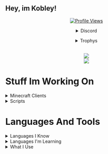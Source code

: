 ## Hey, im Kobley!

<a href="https://github.com/Kobley">
  <p align="center">
    <img src="https://komarev.com/ghpvc/?username=Kobley" alt="Profile Views">
    <br>
  </p>
</a>
<p align="center">
  <details align="center">
    <summary>Discord</summary>
    <img src="https://discord.c99.nl/widget/theme-1/862491763377569823.png" />
  </details>
</p>

<details align="center">
  <summary>Trophys</summary>
  <img src="https://github-profile-trophy.vercel.app/?username=Kobley&theme=nord&margin-w=15&margin-h=1&column=6" />
</details>
  
<br />

<p align="center">
  <img src="https://github-readme-stats.vercel.app/api/top-langs/?username=kobley&show_icons=true&theme=dark" /> 
  <br />
  <img src="https://github-readme-stats.vercel.app/api/?username=Kobley&title_color=4F8CC9&text_color=9f9f9f&show_icons=true&bg_color=00000000&hide_border=true&icon_color=4F8CC9&hide_title=true&count_private=true" />
</p>

# Stuff Im Working On

<details>
<summary>Minecraft Clients</summary>
- RetardWare (discontinued)
<br />
- BozoWare (discontinued temporarily)
<br /> 
- Sleek (gone)
</details>

<details>
<summary>Scripts</summary>
- Neverlose Bozo.lua (nl sub gone!)
<br />
- Mercury Roblox Hub Lua (no motivation but might start again soon)
</details>

# Languages And Tools

<details>
<summary>Languages I Know</summary>
- Java
<br />
- Python
<br />
- NodeJS/JS/TS
<br />
- Lua
</details>

<details>
<summary>Languages I'm Learning</summary>
- C
<br />
- C++
<br />
- ASM (intel and soon)
<br />
- rust (soon)
<br />
- go (soon)
</details>

<details>
<summary>What I Use</summary>
- Intelij Idea
<br />
- NeoVim
<br />
- Tmux
<br />
- Eclipse Neon and Latest 
<br />
- Visual Studio Code
<br />
- Visual Studio
<br />
- Github and Github Desktop
<br />
- Replit
</details>
